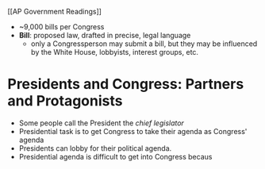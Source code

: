 [[AP Government Readings]]

- ~9,000 bills per Congress
- **Bill**: proposed law, drafted in precise, legal language
	- only a Congressperson may submit a bill, but they may be influenced by the White House, lobbyists, interest groups, etc.
# Presidents and Congress: Partners and Protagonists
 - Some people call the President the _chief legislator_
 - Presidential task is to get Congress to take their agenda as Congress' agenda
 - Presidents can lobby for their political agenda.
 - Presidential agenda is difficult to get into Congress becaus
